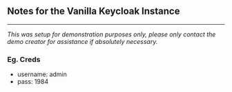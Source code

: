 ## Notes for the Vanilla Keycloak Instance
---
_This was setup for demonstration purposes only, please only contact the demo creator for assistance if absolutely necessary._

### Eg. Creds
* username: admin
* pass: 1984


